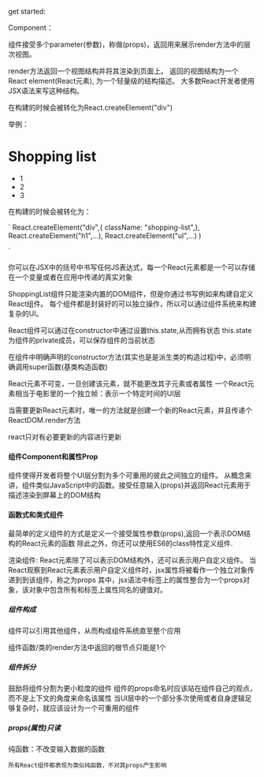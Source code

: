 get started:

Component：

组件接受多个parameter(参数)，称做(props)，返回用来展示render方法中的层次视图。

render方法返回一个视图结构并将其渲染到页面上。
返回的视图结构为一个React element(React元素),
为一个轻量级的结构描述。
大多数React开发者使用JSX语法来写这种结构。
<div>在构建的时候会被转化为React.createElement("div")

举例：

<div className="shopping-list">
    <h1>Shopping list</h1>
    <ul>
        <li>1</li>
        <li>2</li>
        <li>3</li>
    </ul>
</div>

在构建的时候会被转化为：

`
    React.createElement("div",{ className: "shopping-list",},
        React.createElement("h1",...),
        React.createElement("ul",...)
    )

`

你可以在JSX中的括号中书写任何JS表达式，每一个React元素都是一个可以存储在一个变量或者在应用中传递的真实对象

ShoppingList组件只能渲染内置的DOM组件，但是你通过书写例如<ShoppingList>来构建自定义React组件。
每个组件都是封装好的可以独立操作，所以可以通过组件系统来构建复杂的UI。


React组件可以通过在constructor中通过设置this.state,从而拥有状态
this.state为组件的private成员，可以保存组件的当前状态

在组件中明确声明的constructor方法(其实也是是派生类的构造过程)中，必须明确调用super函数(基类构造函数)


React元素不可变，一旦创建该元素，就不能更改其子元素或者属性
一个React元素相当于电影里的一个独立帧：表示一个特定时间的UI层

当需要更新React元素时，唯一的方法就是创建一个新的React元素，并且传递个ReactDOM.render方法

react只对有必要更新的内容进行更新


#### 组件Component和属性Prop

组件使得开发者将整个UI层分割为多个可重用的彼此之间独立的组件。
从概念来讲，组件类似JavaScript中的函数。接受任意输入(props)并返回React元素用于描述渲染到屏幕上的DOM结构

#### 函数式和类式组件

最简单的定义组件的方式是定义一个接受属性参数(props),返回一个表示DOM结构的React元素的函数
除此之外，你还可以使用ES6的class特性定义组件.

渲染组件:
React元素除了可以表示DOM结构外，还可以表示用户自定义组件。
当React观察到React元素表示用户自定义组件时，jsx属性将被看作一个独立对象传递到到该组件，称之为props
其中，jsx语法中标签上的属性整合为一个props对象，该对象中包含所有和标签上属性同名的键值对。

##### 组件构成

组件可以引用其他组件，从而构成组件系统直至整个应用

组件函数/类的render方法中返回的根节点只能是1个

##### 组件拆分

鼓励将组件分割为更小粒度的组件
组件的props命名时应该站在组件自己的观点，而不是上下文的角度来命名该属性
当UI层中的一个部分多次使用或者自身逻辑足够复杂时，就应该设计为一个可重用的组件

##### props(属性)只读

纯函数：不改变输入数据的函数

    所有React组件都表现为类似纯函数，不对其props产生影响





